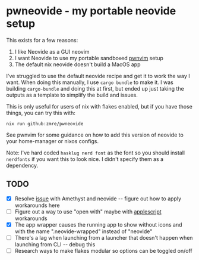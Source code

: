 # pwneovide - my portable neovide setup

This exists for a few reasons:

1. I like Neovide as a GUI neovim
2. I want Neovide to use my portable sandboxed [pwnvim](https://github.com/zmre/pwnvim) setup
3. The default nix neovide doesn't build a MacOS app

I've struggled to use the default neovide recipe and get it to work the way I want.  When doing this manually, I use `cargo bundle` to make it. I was building `cargo-bundle` and doing this at first, but ended up just taking the outputs as a template to simplify the build and issues.

This is only useful for users of nix with flakes enabled, but if you have those things, you can try this with: 

`nix run github:zmre/pwneovide`

See pwnvim for some guidance on how to add this version of neovide to your home-manager or nixos configs.

Note: I've hard coded `hasklug nerd font` as the font so you should install `nerdfonts` if you want this to look nice. I didn't specify them as a dependency.

## TODO

* [X] Resolve [issue](https://github.com/neovide/neovide/issues/915) with Amethyst and neovide -- figure out how to apply workarounds here
* [ ] Figure out a way to use "open with" maybe with [applescript](https://github.com/neovide/neovide/issues/1259) workarounds
* [X] The app wrapper causes the running app to show without icons and with the name ".neovide-wrapped" instead of "neovide"
* [ ] There's a lag when launching from a launcher that doesn't happen when launching from CLI -- debug this
* [ ] Research ways to make flakes modular so options can be toggled on/off
